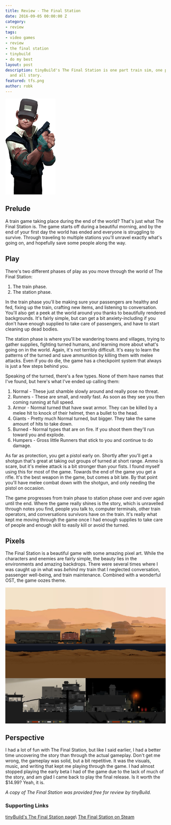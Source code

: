 ```yaml
---
title: Review - The Final Station
date: 2016-09-05 00:00:00 Z
category:
- review
tags:
- video games
- review
- the final station
- tinybuild
- do my best
layout: post
description: tinyBuild's The Final Station is one part train sim, one part platformer,
  and all story.
featured: tfs.png
author: robk
---
```


<img src="/images/finalstation/hero.png" alt="Hero" class="float-right" />

<h2>Prelude</h2>

A train game taking place during the end of the world? That's just what The Final Station is. The game starts off during a beautiful morning, and by the end of your first day the world has ended and everyone is struggling to survive. Through traveling to multiple stations you'll unravel exactly what's going on, and hopefully save some people along the way.

<h2>Play</h2>

There's two different phases of play as you move through the world of The Final Station:

1. The train phase.
2. The station phase.

In the train phase you'll be making sure your passengers are healthy and fed, fixing up the train, crafting new items, and listening to conversation. You'll also get a peek at the world around you thanks to beautifully rendered backgrounds. It's fairly simple, but can get a bit anxiety-including if you don't have enough supplied to take care of passengers, and have to start cleaning up dead bodies.

The station phase is where you'll be wandering towns and villages, trying to gather supplies, fighting turned humans, and learning more about what's going on in the world. Again, it's not terribly difficult. It's easy to learn the patterns of the turned and save ammunition by killing them with melee attacks. Even if you do die, the game has a checkpoint system that always is just a few steps behind you.

Speaking of the turned, there's a few types. None of them have names that I've found, but here's what I've ended up calling them:

1. Normal - These just shamble slowly around and really pose no threat.
2. Runners - These are small, and *really* fast. As soon as they see you then coming running at full speed.
3. Armor - Normal turned that have swat armor. They can be killed by a melee hit to knock of their helmet, then a bullet to the head.
4. Giants - Pretty much Normal turned, but bigger. They take the same amount of hits to take down.
5. Burned - Normal types that are on fire. If you shoot them they'll run toward you and explode.
6. Humpers - Gross little Runners that stick to you and continue to do damage.

As far as protection, you get a pistol early on. Shortly after you'll get a shotgun that's great at taking out groups of turned at short range. Ammo is scare, but it's melee attack is a bit stronger than your fists. I found myself using this for most of the game. Towards the end of the game you get a rifle. It's the best weapon in the game, but comes a bit late. By that point you'll have melee combat down with the shotgun, and only needing the pistol on occasion.

The game progresses from train phase to station phase over and over again until the end. Where the game really shines is the story, which is unravelled through notes you find, people you talk to, computer terminals, other train operators, and conversations survivors have on the train. It's really what kept me moving through the game once I had enough supplies to take care of people and enough skill to easily kill or avoid the turned.

<h2>Pixels</h2>

The Final Station is a beautiful game with some amazing pixel art. While the characters and enemies are fairly simple, the beauty lies in the environments and amazing backdrops. There were several times where I was caught up in what was *behind* my train that I neglected conversation, passenger well-being, and train maintenance. Combined with a wonderful OST, the game oozes theme.

<img src="/images/finalstation/final.jpg" alt="Final Station Screens" />

<h2>Perspective</h2>

I had a lot of fun with The Final Station, but like I said earlier, I had a better time uncovering the story than through the actual gameplay. Don't get me wrong, the gameplay was solid, but a bit repetitive. It was the visuals, music, and writing that kept me playing through the game. I had almost stopped playing the early beta I had of the game due to the lack of much of the story, and am glad I came back to play the final release. Is it worth the $14.99? Yeah, it is.

*A copy of The Final Station was provided free for review by tinyBuild.*

<h3>Supporting Links</h3>

[tinyBuild's The Final Station page](http://thefinalstation.com)\\
[The Final Station on Steam](http://store.steampowered.com/app/435530/)
